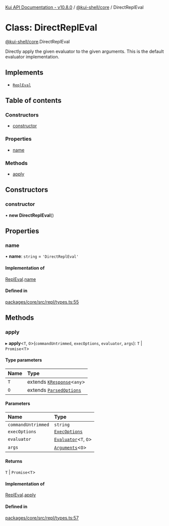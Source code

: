 [Kui API Documentation - v10.8.0](../README.md) / [@kui-shell/core](../modules/kui_shell_core.md) / DirectReplEval

# Class: DirectReplEval

[@kui-shell/core](../modules/kui_shell_core.md).DirectReplEval

Directly apply the given evaluator to the given arguments. This is
the default evaluator implementation.

## Implements

- [`ReplEval`](../interfaces/kui_shell_core.ReplEval.md)

## Table of contents

### Constructors

- [constructor](kui_shell_core.DirectReplEval.md#constructor)

### Properties

- [name](kui_shell_core.DirectReplEval.md#name)

### Methods

- [apply](kui_shell_core.DirectReplEval.md#apply)

## Constructors

### constructor

• **new DirectReplEval**()

## Properties

### name

• **name**: `string` = `'DirectReplEval'`

#### Implementation of

[ReplEval](../interfaces/kui_shell_core.ReplEval.md).[name](../interfaces/kui_shell_core.ReplEval.md#name)

#### Defined in

[packages/core/src/repl/types.ts:55](https://github.com/mra-ruiz/kui/blob/a3b5e3edf/packages/core/src/repl/types.ts#L55)

## Methods

### apply

▸ **apply**<`T`, `O`\>(`commandUntrimmed`, `execOptions`, `evaluator`, `args`): `T` \| `Promise`<`T`\>

#### Type parameters

| Name | Type                                                                     |
| :--- | :----------------------------------------------------------------------- |
| `T`  | extends [`KResponse`](../modules/kui_shell_core.md#kresponse)<`any`\>    |
| `O`  | extends [`ParsedOptions`](../interfaces/kui_shell_core.ParsedOptions.md) |

#### Parameters

| Name               | Type                                                                |
| :----------------- | :------------------------------------------------------------------ |
| `commandUntrimmed` | `string`                                                            |
| `execOptions`      | [`ExecOptions`](../interfaces/kui_shell_core.ExecOptions.md)        |
| `evaluator`        | [`Evaluator`](../interfaces/kui_shell_core.Evaluator.md)<`T`, `O`\> |
| `args`             | [`Arguments`](../interfaces/kui_shell_core.Arguments.md)<`O`\>      |

#### Returns

`T` \| `Promise`<`T`\>

#### Implementation of

[ReplEval](../interfaces/kui_shell_core.ReplEval.md).[apply](../interfaces/kui_shell_core.ReplEval.md#apply)

#### Defined in

[packages/core/src/repl/types.ts:57](https://github.com/mra-ruiz/kui/blob/a3b5e3edf/packages/core/src/repl/types.ts#L57)
